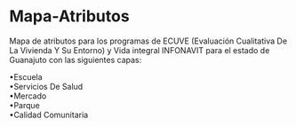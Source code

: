 # Mapa-Atributos

<p>Mapa de atributos para los programas de ECUVE (Evaluación Cualitativa De La Vivienda Y Su Entorno) y Vida integral INFONAVIT para el estado de Guanajuto con las siguientes capas:</p>
<p margin: 1em 0>•Escuela<br>
•Servicios De Salud<br>
•Mercado<br>
•Parque<br>
•Calidad Comunitaria<br></p>
  
